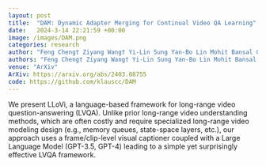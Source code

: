 ```yaml
---
layout: post
title:  "DAM: Dynamic Adapter Merging for Continual Video QA Learning"
date:   2024-3-14 22:21:59 +00:00
image: /images/DAM.png
categories: research
author: "Feng Cheng† Ziyang Wang† Yi-Lin Sung Yan-Bo Lin Mohit Bansal Gedas Bertasius"
authors: "Feng Cheng† Ziyang Wang† Yi-Lin Sung Yan-Bo Lin Mohit Bansal Gedas Bertasius"
venue: "ArXiv"
ArXiv: https://arxiv.org/abs/2403.08755
code: https://github.com/klauscc/DAM
---
```

We present LLoVi, a language-based framework for long-range video question-answering (LVQA). Unlike prior long-range video understanding methods, which are often costly and require specialized long-range video modeling design (e.g., memory queues, state-space layers, etc.), our approach uses a frame/clip-level visual captioner coupled with a Large Language Model (GPT-3.5, GPT-4) leading to a simple yet surprisingly effective LVQA framework.
